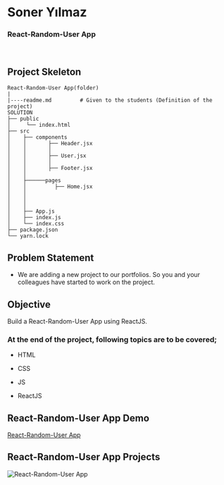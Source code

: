 <h1>Soner Yılmaz</h1>
<h3>React-Random-User App</h3>

<br>

## Project Skeleton

```
React-Random-User App(folder)
|
|----readme.md         # Given to the students (Definition of the project)
SOLUTION
├── public
│     └── index.html
├── src
│    ├── components
│    │       ├── Header.jsx
│    │       │   
│    │       ├── User.jsx 
│    │       │
│    │       ├── Footer.jsx
│    │ 
│    ├──────pages 
│    │         ├── Home.jsx
│    │
│    │
│    │ 
│    ├── App.js
│    ├── index.js
│    └── index.css
├── package.json
└── yarn.lock
```

## Problem Statement

- We are adding a new project to our portfolios. So you and your colleagues have started to work on the project.

## Objective

Build a React-Random-User App using ReactJS.

### At the end of the project, following topics are to be covered;

- HTML

- CSS

- JS

- ReactJS

## React-Random-User App Demo
[React-Random-User App]()


## React-Random-User App Projects

![React-Random-User App]()

